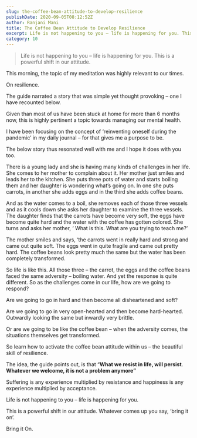```yaml
---
slug: the-coffee-bean-attitude-to-develop-resilience
publishDate: 2020-09-05T08:12:52Z
author: Ranjani Mani
title: The Coffee Bean Attitude to Develop Resilience 
excerpt: Life is not happening to you – life is happening for you. This is a powerful shift in our attitude. This morning, the topic of my meditation was highly relevant to our times. On resilience. The guide narrated a story that was simple yet thought provoking – one I have recounted below. Given than most  ... 
category: 10
---
```


> Life is not happening to you – life is happening for you. This is a powerful shift in our attitude.

This morning, the topic of my meditation was highly relevant to our times. 

On resilience. 

The guide narrated a story that was simple yet thought provoking – one I have recounted below.

Given than most of us have been stuck at home for more than 6 months now, this is highly pertinent a topic towards managing our mental health.

I have been focusing on the concept of ‘reinventing oneself during the pandemic’ in my daily journal – for that gives me a purpose to be. 

The below story thus resonated well with me and I hope it does with you too.

There is a young lady and she is having many kinds of challenges in her life. She comes to her mother to complain about it. Her mother just smiles and leads her to the kitchen. She puts three pots of water and starts boiling them and her daughter is wondering what’s going on. In one she puts carrots, in another she adds eggs and in the third she adds coffee beans.

And as the water comes to a boil, she removes each of those three vessels and as it cools down she asks her daughter to examine the three vessels. The daughter finds that the carrots have become very soft, the eggs have become quite hard and the water with the coffee has gotten colored. She turns and asks her mother, ‘ What is this. What are you trying to teach me?’

The mother smiles and says, ‘the carrots went in really hard and strong and came out quite soft. The eggs went in quite fragile and came out pretty hard. The coffee beans look pretty much the same but the water has been completely transformed.

So life is like this. All those three – the carrot, the eggs and the coffee beans faced the same adversity – boiling water. And yet the response is quite different. So as the challenges come in our life, how are we going to respond?

Are we going to go in hard and then become all disheartened and soft?

Are we going to go in very open-hearted and then become hard-hearted. Outwardly looking the same but inwardly very brittle. 

Or are we going to be like the coffee bean – when the adversity comes, the situations themselves get transformed.

So learn how to activate the coffee bean attitude within us – the beautiful skill of resilience.

The idea, the guide points out, is that “**What we resist in life, will persist**. **Whatever we welcome, it is not a problem anymore”**

Suffering is any experience multiplied by resistance and happiness is any experience multiplied by acceptance.

Life is not happening to you – life is happening for you.

This is a powerful shift in our attitude. Whatever comes up you say, ‘bring it on’.

Bring it On.